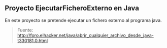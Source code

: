 ## Proyecto EjecutarFicheroExterno en Java
En este proyecto se pretende ejecutar un fichero externo al programa java.

> Fuente: http://foro.elhacker.net/java/abrir_cualquier_archivo_desde_java-t330181.0.html
